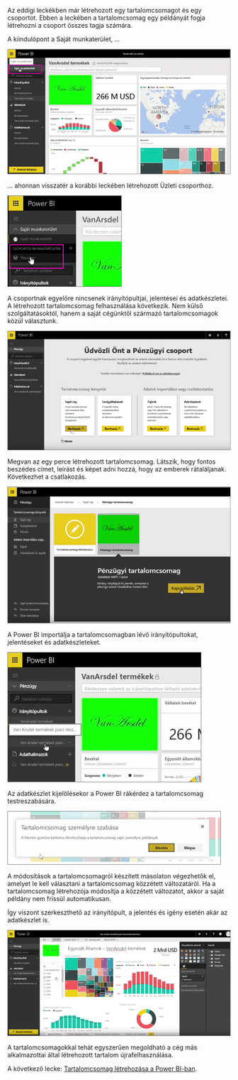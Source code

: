 Az eddigi leckékben már létrehozott egy tartalomcsomagot és egy csoportot. Ebben a leckében a tartalomcsomag egy példányát fogja létrehozni a csoport összes tagja számára.

A kiindulópont a Saját munkaterület, ...

![Megosztás és együttműködés a Power BI-ban](./media/6-3-use-content-packs/pbi_learn06_03myworkspace.png)

... ahonnan visszatér a korábbi leckében létrehozott Üzleti csoporthoz.

![Megosztás és együttműködés a Power BI-ban](./media/6-3-use-content-packs/pbi_learn06_03switch2group.png)

A csoportnak egyelőre nincsenek irányítópultjai, jelentései és adatkészletei. A létrehozott tartalomcsomag felhasználása következik. Nem külső szolgáltatásoktól, hanem a saját cégünktől származó tartalomcsomagok közül választunk.

![Megosztás és együttműködés a Power BI-ban](./media/6-3-use-content-packs/pbi_learn06_03myorgcontpk.png)

Megvan az egy perce létrehozott tartalomcsomag. Látszik, hogy fontos beszédes címet, leírást és képet adni hozzá, hogy az emberek rátaláljanak. Következhet a csatlakozás.

![Megosztás és együttműködés a Power BI-ban](./media/6-3-use-content-packs/pbi_learn06_03contgallry.png)

A Power BI importálja a tartalomcsomagban lévő irányítópultokat, jelentéseket és adatkészleteket.

![Megosztás és együttműködés a Power BI-ban](./media/6-3-use-content-packs/pbi_learn06_03added2group.png)

Az adatkészlet kijelölésekor a Power BI rákérdez a tartalomcsomag testreszabására.

![Megosztás és együttműködés a Power BI-ban](./media/6-3-use-content-packs/pbi_learn06_03personalize.png)

A módosítások a tartalomcsomagról készített másolaton végezhetők el, amelyet le kell választani a tartalomcsomag közzétett változatáról. Ha a tartalomcsomag létrehozója módosítja a közzétett változatot, akkor a saját példány nem frissül automatikusan.

Így viszont szerkeszthető az irányítópult, a jelentés és igény esetén akár az adatkészlet is.

![Megosztás és együttműködés a Power BI-ban](./media/6-3-use-content-packs/pbi_learn06_03editreport.png)

A tartalomcsomagokkal tehát egyszerűen megoldható a cég más alkalmazottai által létrehozott tartalom újrafelhasználása.

A következő lecke: [Tartalomcsomag létrehozása a Power BI-ban](6-4-update-content-pack.md).

